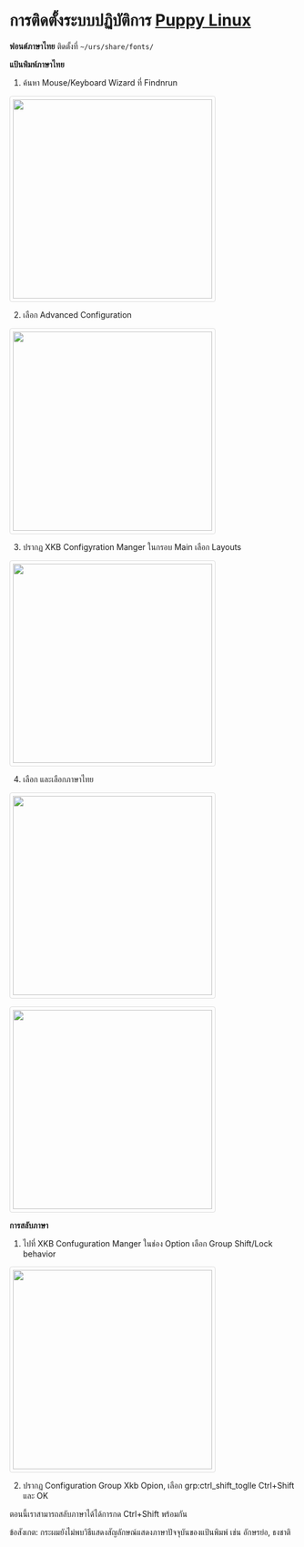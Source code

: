 <style>
  img {
  border: 1px solid #ddd;
  border-radius: 4px;
  padding: 5px;
  width: 350px;
  }
</style>

# การติดตั้งระบบปฏิบัติการ **[Puppy Linux](http://puppylinux.com/)**

   **ฟอนต์ภาษาไทย**
   ติดตั้งที่ `~/urs/share/fonts/`

   **แป้นพิมพ์ภาษาไทย**
1. ค้นหา Mouse/Keyboard Wizard ที่ Findnrun

![](./img/1.jpg)

2. เลือก Advanced Configuration

![](./img/2.jpg)

3. ปรากฏ XKB Configyration Manger ในกรอบ Main เลือก Layouts

![](./img/3.jpg)

4. เลือก และเลือกภาษาไทย

![](./img/4.jpg)

![](./img/5.jpg)

  **การสลับภาษา**
1. ไปที่ XKB Confuguration Manger ในช่อง Option เลือก Group Shift/Lock behavior

![](./img/7.jpg)

2. ปรากฏ Configuration Group Xkb Opion, เลือก grp:ctrl_shift_toglle Ctrl+Shift และ OK

ตอนนี้เราสามารถสลับภาษาได้ได้การกด Ctrl+Shift พร้อมกัน

ข้อสังเกต: กระผมยังไม่พบวิธีแสดงสัญลักษณ์แสดงภาษาปัจจุบันของแป้นพิมพ์ เช่น อักษรย่อ, ธงชาติ